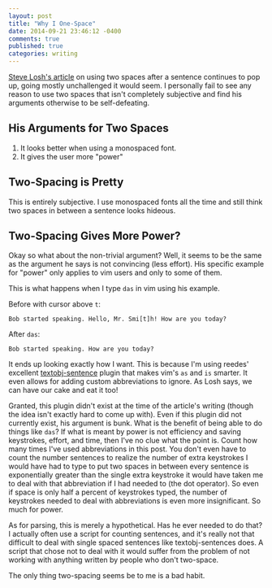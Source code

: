 ```yaml
---
layout: post
title: "Why I One-Space"
date: 2014-09-21 23:46:12 -0400
comments: true
published: true
categories: writing
---
```


[Steve Losh's article](http://stevelosh.com/blog/2012/10/why-i-two-space/) on using two spaces after a sentence continues to pop up, going mostly unchallenged it would seem. I personally fail to see any reason to use two spaces that isn't completely subjective and find his arguments otherwise to be self-defeating.

## His Arguments for Two Spaces
1. It looks better when using a monospaced font.
2. It gives the user more "power"

## Two-Spacing is Pretty
This is entirely subjective. I use monospaced fonts all the time and still think two spaces in between a sentence looks hideous.

## Two-Spacing Gives More Power?
Okay so what about the non-trivial argument? Well, it seems to be the same as the argument he says is not convincing (less effort). His specific example for "power" only applies to vim users and only to some of them.

This is what happens when I type `das` in vim using his example.

Before with cursor above `t`:

`Bob started speaking. Hello, Mr. Smi[t]h! How are you today?`

After `das`:

`Bob started speaking. How are you today?`

It ends up looking exactly how I want. This is because I'm using reedes' excellent [textobj-sentence](https://github.com/reedes/vim-textobj-sentence) plugin that makes vim's `as` and `is` smarter. It even allows for adding custom abbreviations to ignore. As Losh says, we can have our cake and eat it too!

Granted, this plugin didn't exist at the time of the article's writing (though the idea isn't exactly hard to come up with). Even if this plugin did not currently exist, his argument is bunk. What is the benefit of being able to do things like `das`? If what is meant by power is not efficiency and saving keystrokes, effort, and time, then I've no clue what the point is. Count how many times I've used abbreviations in this post. You don't even have to count the number sentences to realize the number of extra keystrokes I would have had to type to put two spaces in between every sentence is exponentially greater than the single extra keystroke it would have taken me to deal with that abbreviation if I had needed to (the dot operator). So even if space is only half a percent of keystrokes typed, the number of keystrokes needed to deal with abbreviations is even more insignificant. So much for power.

As for parsing, this is merely a hypothetical. Has he ever needed to do that? I actually often use a script for counting sentences, and it's really not that difficult to deal with single spaced sentences like textobj-sentences does. A script that chose not to deal with it would suffer from the problem of not working with anything written by people who don't two-space.

The only thing two-spacing seems be to me is a bad habit.
